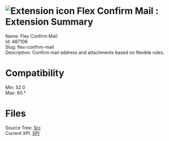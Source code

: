 # ![Extension icon](https://addons.thunderbird.net/static/img/addon-icons/alerts-64.png) Flex Confirm Mail : Extension Summary

Name: Flex Confirm Mail  
Id: 487108  
Slug: flex-confirm-mail  
Description: Confirm mail address and attachments based on flexible rules.
  

# Compatibility
Min: 52.0  
Max: 60.*  

# Files

Source Tree: [Src](C:/Dev/Thunderbird/ThunderKdB/xall/x60/487108-flex-confirm-mail/src)  
Current XPI: [XPI](C:/Dev/Thunderbird/ThunderKdB/xall/x60/487108-flex-confirm-mail/xpi)  




